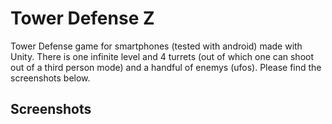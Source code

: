 # Tower Defense Z

Tower Defense game for smartphones (tested with android) made with Unity. There is one infinite level and 4 turrets (out of which one can shoot out of a third person mode) and a handful of enemys (ufos). Please find the screenshots below.

## Screenshots
